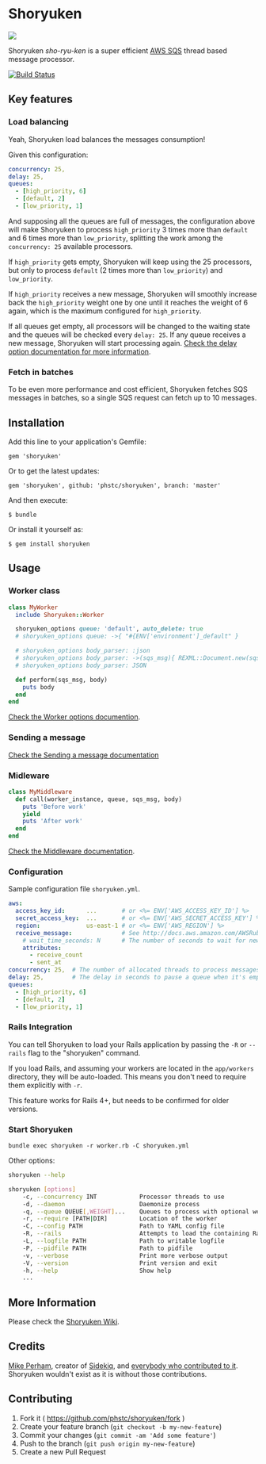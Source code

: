 # Shoryuken

![](shoryuken.jpg)

Shoryuken _sho-ryu-ken_ is a super efficient [AWS SQS](https://aws.amazon.com/sqs/) thread based message processor.

[![Build Status](https://travis-ci.org/phstc/shoryuken.svg)](https://travis-ci.org/phstc/shoryuken)

## Key features

### Load balancing

Yeah, Shoryuken load balances the messages consumption!

Given this configuration:

```yaml
concurrency: 25,
delay: 25,
queues:
  - [high_priority, 6]
  - [default, 2]
  - [low_priority, 1]
```

And supposing all the queues are full of messages, the configuration above will make Shoryuken to process `high_priority` 3 times more than `default` and 6 times more than `low_priority`,
splitting the work among the `concurrency: 25` available processors.

If `high_priority` gets empty, Shoryuken will keep using the 25 processors, but only to process `default` (2 times more than `low_priority`) and `low_priority`.

If `high_priority` receives a new message, Shoryuken will smoothly increase back the `high_priority` weight one by one until it reaches the weight of 6 again, which is the maximum configured for `high_priority`.

If all queues get empty, all processors will be changed to the waiting state and the queues will be checked every `delay: 25`. If any queue receives a new message, Shoryuken will start processing again. [Check the delay option documentation for more information](https://github.com/phstc/shoryuken/wiki/Shoryuken-options#delay).


### Fetch in batches

To be even more performance and cost efficient, Shoryuken fetches SQS messages in batches, so a single SQS request can fetch up to 10 messages.

## Installation

Add this line to your application's Gemfile:

    gem 'shoryuken'

Or to get the latest updates:

    gem 'shoryuken', github: 'phstc/shoryuken', branch: 'master'

And then execute:

    $ bundle

Or install it yourself as:

    $ gem install shoryuken

## Usage

### Worker class

```ruby
class MyWorker
  include Shoryuken::Worker

  shoryuken_options queue: 'default', auto_delete: true
  # shoryuken_options queue: ->{ "#{ENV['environment']_default" }

  # shoryuken_options body_parser: :json
  # shoryuken_options body_parser: ->(sqs_msg){ REXML::Document.new(sqs_msg.body) }
  # shoryuken_options body_parser: JSON

  def perform(sqs_msg, body)
    puts body
  end
end
```

[Check the Worker options documention](https://github.com/phstc/shoryuken/wiki/Worker-options).

### Sending a message

[Check the Sending a message documentation](https://github.com/phstc/shoryuken/wiki/Sending-a-message)

### Midleware

```ruby
class MyMiddleware
  def call(worker_instance, queue, sqs_msg, body)
    puts 'Before work'
    yield
    puts 'After work'
  end
end
```

[Check the Middleware documentation](https://github.com/phstc/shoryuken/wiki/Middleware).

### Configuration

Sample configuration file `shoryuken.yml`.

```yaml
aws:
  access_key_id:      ...       # or <%= ENV['AWS_ACCESS_KEY_ID'] %>
  secret_access_key:  ...       # or <%= ENV['AWS_SECRET_ACCESS_KEY'] %>
  region:             us-east-1 # or <%= ENV['AWS_REGION'] %>
  receive_message:              # See http://docs.aws.amazon.com/AWSRubySDK/latest/AWS/SQS/Queue.html#receive_message-instance_method
    # wait_time_seconds: N      # The number of seconds to wait for new messages when polling. Defaults to the #wait_time_seconds defined on the queue
    attributes:
      - receive_count
      - sent_at
concurrency: 25,  # The number of allocated threads to process messages. Default 25
delay: 25,        # The delay in seconds to pause a queue when it's empty. Default 0
queues:
  - [high_priority, 6]
  - [default, 2]
  - [low_priority, 1]
```

### Rails Integration

You can tell Shoryuken to load your Rails application by passing the `-R` or `--rails` flag to the "shoryuken" command.

If you load Rails, and assuming your workers are located in the `app/workers` directory, they will be auto-loaded. This means you don't need to require them explicitly with `-r`.

This feature works for Rails 4+, but needs to be confirmed for older versions.

### Start Shoryuken

```shell
bundle exec shoryuken -r worker.rb -C shoryuken.yml
```

Other options:

```bash
shoryuken --help

shoryuken [options]
    -c, --concurrency INT            Processor threads to use
    -d, --daemon                     Daemonize process
    -q, --queue QUEUE[,WEIGHT]...    Queues to process with optional weights
    -r, --require [PATH|DIR]         Location of the worker
    -C, --config PATH                Path to YAML config file
    -R, --rails                      Attempts to load the containing Rails project
    -L, --logfile PATH               Path to writable logfile
    -P, --pidfile PATH               Path to pidfile
    -v, --verbose                    Print more verbose output
    -V, --version                    Print version and exit
    -h, --help                       Show help
    ...
```


## More Information

Please check the [Shoryuken Wiki](https://github.com/phstc/shoryuken/wiki).

## Credits

[Mike Perham](https://github.com/mperham), creator of [Sidekiq](https://github.com/mperham/sidekiq), and [everybody who contributed to it](https://github.com/mperham/sidekiq/graphs/contributors). Shoryuken wouldn't exist as it is without those contributions.

## Contributing

1. Fork it ( https://github.com/phstc/shoryuken/fork )
2. Create your feature branch (`git checkout -b my-new-feature`)
3. Commit your changes (`git commit -am 'Add some feature'`)
4. Push to the branch (`git push origin my-new-feature`)
5. Create a new Pull Request
